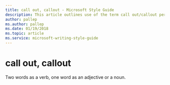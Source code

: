 ```yaml
---
title: call out, callout - Microsoft Style Guide
description: This article outlines use of the term call out/callout per Microsoft style guidelines.
author: pallep
ms.author: pallep
ms.date: 01/19/2018
ms.topic: article
ms.service: microsoft-writing-style-guide
---
```


# call out, callout

Two words as a verb, one word as an adjective or a noun.
